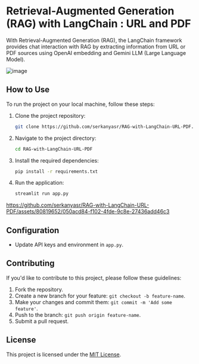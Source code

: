 # Retrieval-Augmented Generation (RAG) with LangChain : URL and PDF

With Retrieval-Augmented Generation (RAG), the LangChain framework provides chat interaction with RAG by extracting information from URL or PDF sources using OpenAI embedding and Gemini LLM (Large Language Model).

![image](https://github.com/serkanyasr/RAG-with-LangChain-URL-PDF/assets/80819652/af013490-75a8-4d71-9a22-d9468c5ba9db)

## How to Use

To run the project on your local machine, follow these steps:

1. Clone the project repository:

    ```bash
    git clone https://github.com/serkanyasr/RAG-with-LangChain-URL-PDF.git
    ```

2. Navigate to the project directory:

    ```bash
    cd RAG-with-LangChain-URL-PDF
    ```

3. Install the required dependencies:

    ```bash
    pip install -r requirements.txt
    ```

4. Run the application:

    ```bash
    streamlit run app.py
    ```





https://github.com/serkanyasr/RAG-with-LangChain-URL-PDF/assets/80819652/050acd84-f102-4fde-9c8e-27436add46c3




## Configuration

- Update API keys and environment in `app.py`.

## Contributing

If you'd like to contribute to this project, please follow these guidelines:

1. Fork the repository.
2. Create a new branch for your feature: `git checkout -b feature-name`.
3. Make your changes and commit them: `git commit -m 'Add some feature'`.
4. Push to the branch: `git push origin feature-name`.
5. Submit a pull request.

## License

This project is licensed under the [MIT License](LICENSE).
